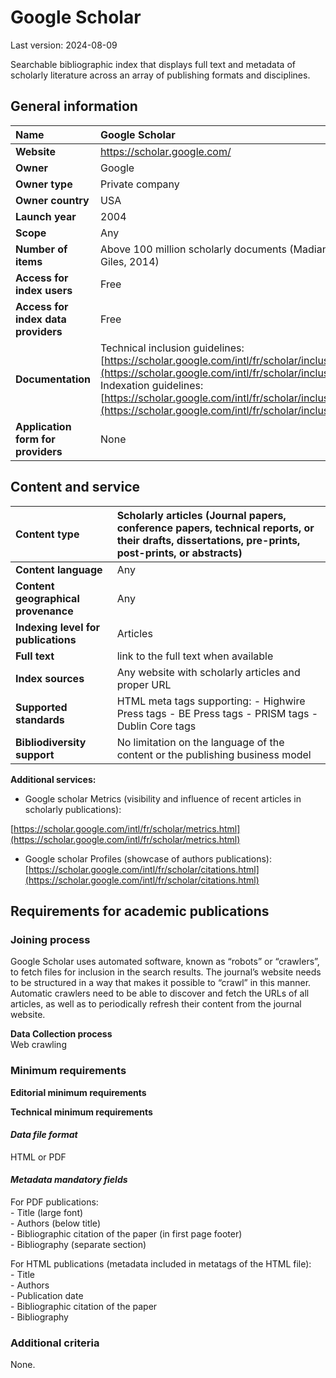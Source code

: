 # **Google Scholar**

Last version: 2024-08-09

Searchable bibliographic index that displays full text and metadata of scholarly literature across an array of publishing formats and disciplines.

## General information

| Name | Google Scholar |
| :---- | :---- |
| **Website** | https://scholar.google.com/ |
| **Owner** | Google |
| **Owner type** | Private company |
| **Owner country** | USA |
| **Launch year** | 2004 |
| **Scope** | Any |
| **Number of items** | Above 100 million scholarly documents (Madian Khabsa, C. Lee Giles, 2014\) |
| **Access for index users** | Free |
| **Access for index data providers** | Free |
| **Documentation** | Technical inclusion guidelines:  [https://scholar.google.com/intl/fr/scholar/inclusion.html](https://scholar.google.com/intl/fr/scholar/inclusion.html)  Indexation guidelines:  [https://scholar.google.com/intl/fr/scholar/inclusion.html\#indexing](https://scholar.google.com/intl/fr/scholar/inclusion.html\#indexing)  |
| **Application form for providers** | None |

## Content and service

| Content type | Scholarly articles (Journal papers, conference papers, technical reports, or their drafts, dissertations, pre-prints, post-prints, or abstracts) |
| :---- | :---- |
| **Content language** | Any |
| **Content geographical provenance** | Any |
| **Indexing level for publications** | Articles |
| **Full text** | link to the full text when available |
| **Index sources** | Any website with scholarly articles and proper URL |
| **Supported standards** | HTML meta tags supporting: \- Highwire Press tags \- BE Press tags \- PRISM tags \- Dublin Core tags |
| **Bibliodiversity support** | No limitation on the language of the content or the publishing business model |

**Additional services:**

* Google scholar Metrics (visibility and influence of recent articles in scholarly publications):

[https://scholar.google.com/intl/fr/scholar/metrics.html](https://scholar.google.com/intl/fr/scholar/metrics.html) 

* Google scholar Profiles (showcase of authors publications): [https://scholar.google.com/intl/fr/scholar/citations.html](https://scholar.google.com/intl/fr/scholar/citations.html) 

## Requirements for academic publications

### Joining process

Google Scholar uses automated software, known as “robots” or “crawlers”, to fetch files for inclusion in the search results. The journal’s website needs to be structured in a way that makes it possible to “crawl” in this manner. Automatic crawlers need to be able to discover and fetch the URLs of all articles, as well as to periodically refresh their content from the journal website.

**Data Collection process**  
Web crawling

### Minimum requirements

**Editorial minimum requirements**

**Technical minimum requirements**

#### *Data file format* 

HTML or PDF

#### *Metadata mandatory fields*

For PDF publications:  
\- Title (large font)  
\- Authors (below title)  
\- Bibliographic citation of the paper (in first page footer)  
\- Bibliography (separate section)

For HTML publications (metadata included in metatags of the HTML file):  
\- Title  
\- Authors  
\- Publication date  
\- Bibliographic citation of the paper  
\- Bibliography

### Additional criteria

None.